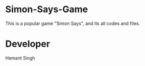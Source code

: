 # Simon-Says-Game
This is a popular game "Simon Says", and its all codes and files. 

# Developer
Hemant Singh